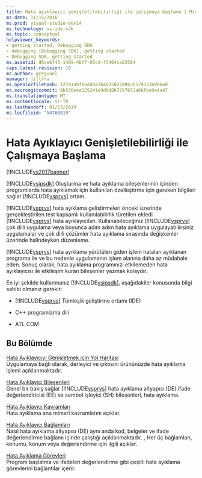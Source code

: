 ```yaml
---
title: Hata ayıklayıcı genişletilebilirliği ile çalışmaya başlama | Microsoft Docs
ms.date: 11/15/2016
ms.prod: visual-studio-dev14
ms.technology: vs-ide-sdk
ms.topic: conceptual
helpviewer_keywords:
- getting started, Debugging SDK
- debugging [Debugging SDK], getting started
- Debugging SDK, getting started
ms.assetid: d6ce6f43-1409-4bf7-93cd-f3464ca23504
caps.latest.revision: 18
ms.author: gregvanl
manager: jillfra
ms.openlocfilehash: 12701abf66d49a3b462502700b3b57933369b6e8
ms.sourcegitcommit: 8b538eea125241e9d6d8b7297b72a66faa9a4a47
ms.translationtype: MT
ms.contentlocale: tr-TR
ms.lasthandoff: 01/23/2019
ms.locfileid: "54760819"
---
```

# <a name="getting-started-with-debugger-extensibility"></a>Hata Ayıklayıcı Genişletilebilirliği ile Çalışmaya Başlama
[!INCLUDE[vs2017banner](../../includes/vs2017banner.md)]

[!INCLUDE[vsipsdk](../../includes/vsipsdk-md.md)] Oluşturma ve hata ayıklama bileşenlerinin içinden programlarda hata ayıklamak için kullanılan özelleştirme için gereken bilgileri sağlar [!INCLUDE[vsprvs](../../includes/vsprvs-md.md)] ortam.  
  
 [!INCLUDE[vsprvs](../../includes/vsprvs-md.md)] hata ayıklama geliştirmeleri önceki üzerinde gerçekleştirilen test kapsamlı kullanılabilirlik türetilen ekledi [!INCLUDE[vsprvs](../../includes/vsprvs-md.md)] hata ayıklayıcıları. Kullanabileceğiniz [!INCLUDE[vsprvs](../../includes/vsprvs-md.md)] çok dilli uygulama veya boyunca adım adım hata ayıklama uygulayabilirsiniz uygulamalar ve çok dilli çözümler hata ayıklama sırasında değişkenler üzerinde halindeyken düzenleme.  
  
 [!INCLUDE[vsprvs](../../includes/vsprvs-md.md)] hata ayıklama yürütülen giden işlem hataları ayıklanan programa ile ve bu nedenle uygulamanın işlem alanına daha az müdahale eden. Sonuç olarak, hata ayıklama programınızı etkilemeden hata ayıklayıcısı ile etkileşim kuran bileşenler yazmak kolaydır.  
  
 En iyi şekilde kullanmanız [!INCLUDE[vsipsdk](../../includes/vsipsdk-md.md)], aşağıdakiler konusunda bilgi sahibi olmanız gerekir:  
  
-   [!INCLUDE[vsprvs](../../includes/vsprvs-md.md)] Tümleşik geliştirme ortamı (IDE)  
  
-   C++ programlama dili  
  
-   ATL COM  
  
## <a name="in-this-section"></a>Bu Bölümde  
 [Hata Ayıklayıcıyı Genişletmek için Yol Haritası](../../extensibility/debugger/roadmap-for-extending-the-debugger.md)  
 Uygulamaya bağlı olarak, derleyici ve çıktısını ürününüzde hata ayıklama işlemi açıklanmaktadır.  
  
 [Hata Ayıklayıcı Bileşenleri](../../extensibility/debugger/debugger-components.md)  
 Genel bir bakış sağlar [!INCLUDE[vsprvs](../../includes/vsprvs-md.md)] hata ayıklama altyapısı (DE) ifade değerlendiricisi (EE) ve sembol işleyici (SH) bileşenleri, hata ayıklama.  
  
 [Hata Ayıklayıcı Kavramları](../../extensibility/debugger/debugger-concepts.md)  
 Hata ayıklama ana mimari kavramlarını açıklar.  
  
 [Hata Ayıklayıcı Bağlamları](../../extensibility/debugger/debugger-contexts.md)  
 Nasıl hata ayıklama altyapısı (DE) aynı anda kod, belgeler ve ifade değerlendirme bağlamı içinde çalıştığı açıklanmaktadır. , Her üç bağlamları, konumu, konum veya değerlendirme için ilgili açıklar.  
  
 [Hata Ayıklama Görevleri](../../extensibility/debugger/debugging-tasks.md)  
 Program başlatma ve ifadeleri değerlendirme gibi çeşitli hata ayıklama görevlerini bağlantılar içerir.
